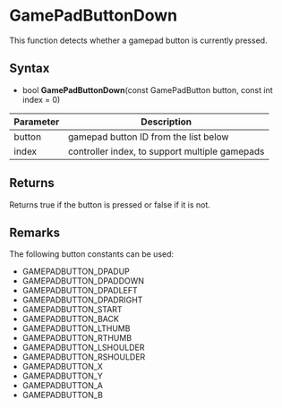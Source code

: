 # GamePadButtonDown

This function detects whether a gamepad button is currently pressed.

## Syntax

- bool **GamePadButtonDown**(const GamePadButton button, const int index = 0)

| Parameter | Description |
|---|---|
| button | gamepad button ID from the list below |
| index | controller index, to support multiple gamepads |

## Returns

Returns true if the button is pressed or false if it is not.

## Remarks

The following button constants can be used:

- GAMEPADBUTTON_DPADUP
- GAMEPADBUTTON_DPADDOWN
- GAMEPADBUTTON_DPADLEFT
- GAMEPADBUTTON_DPADRIGHT
- GAMEPADBUTTON_START
- GAMEPADBUTTON_BACK
- GAMEPADBUTTON_LTHUMB
- GAMEPADBUTTON_RTHUMB
- GAMEPADBUTTON_LSHOULDER
- GAMEPADBUTTON_RSHOULDER
- GAMEPADBUTTON_X
- GAMEPADBUTTON_Y
- GAMEPADBUTTON_A
- GAMEPADBUTTON_B
